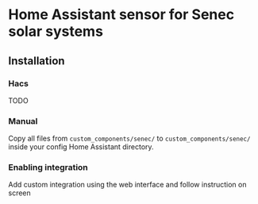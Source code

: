 # Home Assistant sensor for Senec solar systems

## Installation

### Hacs

TODO

### Manual

Copy all files from `custom_components/senec/` to `custom_components/senec/` inside your config Home Assistant directory.


### Enabling integration

Add custom integration using the web interface and follow instruction on screen
